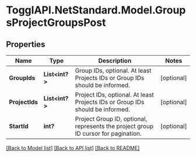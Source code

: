 # TogglAPI.NetStandard.Model.GroupsProjectGroupsPost
## Properties

Name | Type | Description | Notes
------------ | ------------- | ------------- | -------------
**GroupIds** | **List&lt;int?&gt;** | Group IDs, optional. At least Projects IDs or Group IDs should be informed. | [optional] 
**ProjectIds** | **List&lt;int?&gt;** | Project IDs, optional. At least Projects IDs or Group IDs should be informed. | [optional] 
**StartId** | **int?** | Project Group ID, optional, represents the project group ID cursor for pagination. | [optional] 

[[Back to Model list]](../README.md#documentation-for-models) [[Back to API list]](../README.md#documentation-for-api-endpoints) [[Back to README]](../README.md)

